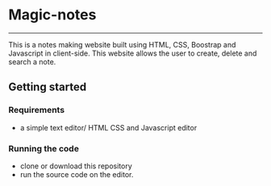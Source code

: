 # Magic-notes
***
This is a notes making website built using HTML, CSS, Boostrap and Javascript in client-side. This website allows the user to create, delete and search a note.

## Getting started

### Requirements
- a simple text editor/ HTML CSS and Javascript editor
### Running the code
- clone or download this repository 
- run the source code on the editor.
